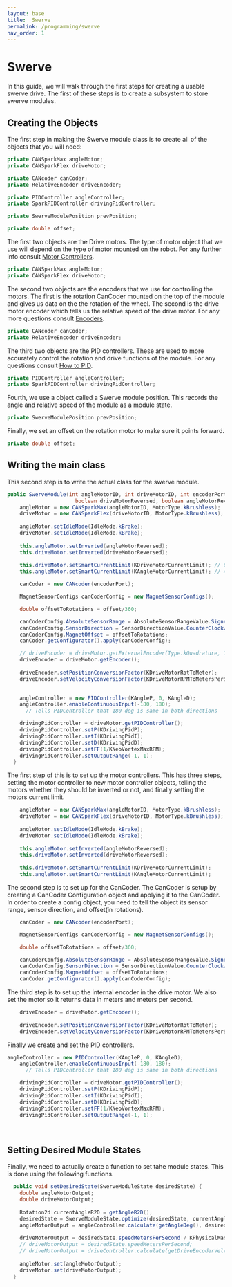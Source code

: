 ```yaml
---
layout: base
title:  Swerve
permalink: /programming/swerve
nav_order: 1
---
```

# Swerve

In this guide, we will walk through the first steps for creating a usable swerve drive. The first of these steps is to create a subsystem to store swerve modules.&#x20;

## Creating the Objects

The first step in making the Swerve module class is to create all of the objects that you will need:

```java
private CANSparkMax angleMotor;
private CANSparkFlex driveMotor;

private CANcoder canCoder;
private RelativeEncoder driveEncoder;

private PIDController angleController;
private SparkPIDController drivingPidController;

private SwerveModulePosition prevPosition;

private double offset;
```

The first two objects are the Drive motors. The type of motor object that we use will depend on the type of motor mounted on the robot. For any further info consult [Motor Controllers](https://app.nuclino.com/t/b/7572f3be-36ea-489a-a519-7fad9a04e690?n).

```java
private CANSparkMax angleMotor;
private CANSparkFlex driveMotor;
```

The second two objects are the encoders that we use for controlling the motors. The first is the rotation CanCoder mounted on the top of the module and gives us data on the the rotation of the wheel. The second is the drive motor encoder which tells us the relative speed of the drive motor. For any more questions consult [Encoders](https://app.nuclino.com/t/b/606da02b-0873-4549-8fab-55ee90987463?n).&#x20;

```java
private CANcoder canCoder;
private RelativeEncoder driveEncoder;
```

The third two objects are the PID controllers. These are used to more accurately control the rotation and drive functions of the module. For any questions consult [How to PID](https://app.nuclino.com/t/b/49a5bdf9-ae8a-4db4-8fe3-8b7a326ea4f5?n).

```java
private PIDController angleController;
private SparkPIDController drivingPidController;
```

&#x20;Fourth, we use a object called a Swerve module position. This records the angle and relative speed of the module as a module state.&#x20;

```java
private SwerveModulePosition prevPosition;
```

Finally, we set an offset on the rotation motor to make sure it points forward.&#x20;

```java
private double offset;
```

## Writing the main class

This second step is to write the actual class for the swerve module.&#x20;

```java
public SwerveModule(int angleMotorID, int driveMotorID, int encoderPort, double offset, 
                      boolean driveMotorReversed, boolean angleMotorReversed) {
    angleMotor = new CANSparkMax(angleMotorID, MotorType.kBrushless);
    driveMotor = new CANSparkFlex(driveMotorID, MotorType.kBrushless);
    
    angleMotor.setIdleMode(IdleMode.kBrake);
    driveMotor.setIdleMode(IdleMode.kBrake);
    
    this.angleMotor.setInverted(angleMotorReversed);
    this.driveMotor.setInverted(driveMotorReversed);
    
    this.driveMotor.setSmartCurrentLimit(KDriveMotorCurrentLimit); // CURRENTLY 85! NEEDS TESTING
    this.angleMotor.setSmartCurrentLimit(KAngleMotorCurrentLimit); // 40

    canCoder = new CANcoder(encoderPort);

    MagnetSensorConfigs canCoderConfig = new MagnetSensorConfigs();

    double offsetToRotations = offset/360;

    canCoderConfig.AbsoluteSensorRange = AbsoluteSensorRangeValue.Signed_PlusMinusHalf;
    canCoderConfig.SensorDirection = SensorDirectionValue.CounterClockwise_Positive;
    canCoderConfig.MagnetOffset = offsetToRotations;
    canCoder.getConfigurator().apply(canCoderConfig);

    // driveEncoder = driveMotor.getExternalEncoder(Type.kQuadrature, 1);
    driveEncoder = driveMotor.getEncoder();
    
    driveEncoder.setPositionConversionFactor(KDriveMotorRotToMeter);
    driveEncoder.setVelocityConversionFactor(KDriveMotorRPMToMetersPerSec);

    
    angleController = new PIDController(KAngleP, 0, KAngleD);
    angleController.enableContinuousInput(-180, 180); 
      // Tells PIDController that 180 deg is same in both directions

    drivingPidController = driveMotor.getPIDController();
    drivingPidController.setP(KDrivingPidP);
    drivingPidController.setI(KDrivingPidI);
    drivingPidController.setD(KDrivingPidD);
    drivingPidController.setFF(1/KNeoVortexMaxRPM);
    drivingPidController.setOutputRange(-1, 1);
  }
```

The first step of this is to set up the motor controllers. This has three steps, setting the motor controller to new motor controller objects, telling the motors whether they should be inverted or not, and finally setting the motors current limit.&#x20;

```java
    angleMotor = new CANSparkMax(angleMotorID, MotorType.kBrushless);
    driveMotor = new CANSparkFlex(driveMotorID, MotorType.kBrushless);
    
    angleMotor.setIdleMode(IdleMode.kBrake);
    driveMotor.setIdleMode(IdleMode.kBrake);
    
    this.angleMotor.setInverted(angleMotorReversed);
    this.driveMotor.setInverted(driveMotorReversed);
    
    this.driveMotor.setSmartCurrentLimit(KDriveMotorCurrentLimit); 
    this.angleMotor.setSmartCurrentLimit(KAngleMotorCurrentLimit);
```

The second step is to set up for the CanCoder. The CanCoder is setup by creating a CanCoder Configuration object and applying it to the CanCoder. In order to create a config object, you need to tell the object its sensor range, sensor direction, and offset(in rotations).&#x20;

```java
    canCoder = new CANcoder(encoderPort);

    MagnetSensorConfigs canCoderConfig = new MagnetSensorConfigs();

    double offsetToRotations = offset/360;

    canCoderConfig.AbsoluteSensorRange = AbsoluteSensorRangeValue.Signed_PlusMinusHalf;
    canCoderConfig.SensorDirection = SensorDirectionValue.CounterClockwise_Positive;
    canCoderConfig.MagnetOffset = offsetToRotations;
    canCoder.getConfigurator().apply(canCoderConfig);
```

The third step is to set up the internal encoder in the drive motor. We also set the motor so it returns data in meters and meters per second.&#x20;

```java
    driveEncoder = driveMotor.getEncoder();
    
    driveEncoder.setPositionConversionFactor(KDriveMotorRotToMeter);
    driveEncoder.setVelocityConversionFactor(KDriveMotorRPMToMetersPerSec);
```

Finally we create and set the PID controllers.

```java
angleController = new PIDController(KAngleP, 0, KAngleD);
    angleController.enableContinuousInput(-180, 180); 
      // Tells PIDController that 180 deg is same in both directions

    drivingPidController = driveMotor.getPIDController();
    drivingPidController.setP(KDrivingPidP);
    drivingPidController.setI(KDrivingPidI);
    drivingPidController.setD(KDrivingPidD);
    drivingPidController.setFF(1/KNeoVortexMaxRPM);
    drivingPidController.setOutputRange(-1, 1);
```

<br>

## Setting Desired Module States

Finally, we need to actually create a function to set tahe module states. This is done using the following functions.&#x20;

```java
  public void setDesiredState(SwerveModuleState desiredState) {
    double angleMotorOutput;
    double driveMotorOutput;
    
    Rotation2d currentAngleR2D = getAngleR2D();
    desiredState = SwerveModuleState.optimize(desiredState, currentAngleR2D);
    angleMotorOutput = angleController.calculate(getAngleDeg(), desiredState.angle.getDegrees());
    
    driveMotorOutput = desiredState.speedMetersPerSecond / KPhysicalMaxDriveSpeedMPS;
    // driveMotorOutput = desiredState.speedMetersPerSecond;
    // driveMotorOutput = driveController.calculate(getDriveEncoderVel(), desiredState.speedMetersPerSecond) / KPhysicalMaxDriveSpeedMPS;
    
    angleMotor.set(angleMotorOutput);
    driveMotor.set(driveMotorOutput); 
  }

```

<br>
